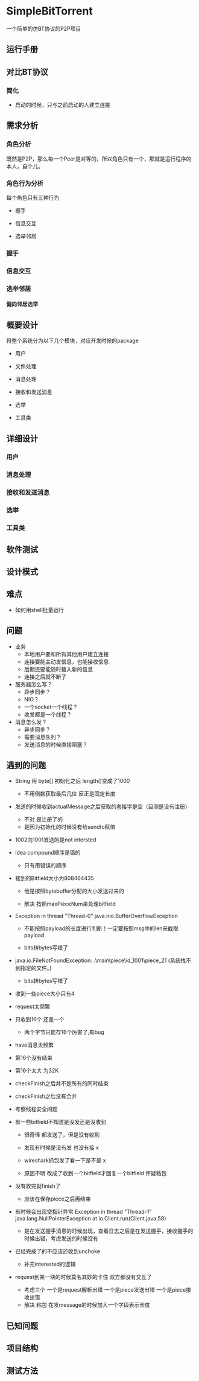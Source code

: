 # SimpleBitTorrent

一个简单的仿BT协议的P2P项目

## 运行手册

## 对比BT协议

### 简化

+ 启动的时候，只与之前启动的人建立连接

## 需求分析

### 角色分析

既然是P2P，那么每一个Peer是对等的，所以角色只有一个，那就是运行程序的本人，自个儿。

### 角色行为分析

每个角色只有三种行为

+ 握手

+ 信息交互

+ 选举邻居

### 握手

### 信息交互

### 选举邻居

#### 偏向邻居选举



## 概要设计

将整个系统分为以下几个模块，对应开发时候的package

+ 用户

+ 文件处理

+ 消息处理

+ 接收和发送消息

+ 选举

+ 工具类

## 详细设计

### 用户

### 消息处理

### 接收和发送消息

### 选举

### 工具类

## 软件测试

## 设计模式

## 难点

+ 如何用shell批量运行

## 问题
+ 业务
    + 本地用户要和所有其他用户建立连接
    + 连接要能主动发信息，也能接收信息
    + 后期还要能随时接入新的信息
    + 连接之后就不断了
+ 服务器怎么写？
    + 异步同步？
    + NIO？
    + 一个socket一个线程？
    + 收发都是一个线程？
+ 消息怎么发？
    + 异步同步？
    + 需要消息队列？
    + 发送消息的时候直接阻塞？

## 遇到的问题

+ String 用 byte[] 初始化之后 length()变成了1000

    + 不用倒数获取最后几位 反正是固定长度

+ 发送的时候收到actualMessage之后获取的套接字是空（目测是没有注册）

    + 不对 是注册了的
    + 是因为初始化的时候没有给sendto赋值

+ 1002向1001发送的是not intersted

+ idea compound顺序是错的
    
    + 只有用错误的顺序
    
+ 接到的Bitfield大小为808464435

    + 他是按照bytebuffer分配的大小发送过来的
    
    + 解决 按照maxPieceNum来处理bitfield
    
+ Exception in thread "Thread-0" java.nio.BufferOverflowException
    
    + 不能按照payload的长度进行判断！一定要按照msg中的len来截取payload
    
    + bits转bytes写错了
    
+ java.io.FileNotFoundException: .\main\piece\id_1001\piece_21 (系统找不到指定的文件。)

    + bits转bytes写错了
    
+ 收到一些piece大小只有4

+ request太频繁

+ 只收到16个 还差一个

    + 两个字节只能存16个厉害了,有bug

+ have消息太频繁

+ 第16个没有结束

+ 第16个太大 为32K

+ checkFinish之后并不是所有的同时结束

+ checkFinish之后没有合并 

+ 考察线程安全问题

+ 有一些bitfield不知道是没发还是没收到

    + 很奇怪 都发送了，但是没有收到
    
    + 发现有时候是没有发 也没有接 x
    
    + wireshark抓包发了看一下是不是 x
    
    + 原因不明 改成了收到一个bitfield才回复一个bitfield 怀疑粘包

+ 没有收完就finish了

    + 应该在保存piece之后再结束
    
+ 有时候会出现空指针异常 Exception in thread "Thread-1" java.lang.NullPointerException
              	at io.Client.run(Client.java:58)
    
    + 是在发送握手消息的时候出现，查看日志之后是在发送握手，接收握手的时候出错，考虑发送的时候没有

+ 已经完成了的不应该还收到unchoke

    + 补完interested的逻辑

+ request到某一块的时候莫名其妙的卡住 双方都没有交互了

    + 考虑三个 一个是request解析出错 一个是piece发送出错 一个是piece接收出错 
    + 解决 粘包 在发message的时候加入一个字段表示长度           
              	
## 已知问题

## 项目结构              

## 测试方法